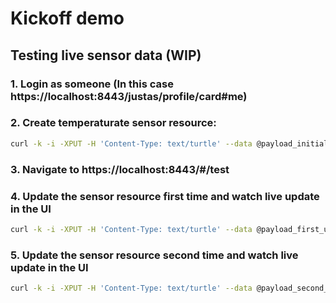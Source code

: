 # Kickoff demo

## Testing live sensor data (WIP)

### 1. Login as someone  (In this case https://localhost:8443/justas/profile/card#me)

### 2. Create temperaturate sensor resource:
```bash
curl -k -i -XPUT -H 'Content-Type: text/turtle' --data @payload_initial.ttl https://localhost:8443/justas/little-sister/sensor
```

### 3. Navigate to https://localhost:8443/#/test

### 4. Update the sensor resource first time and watch live update in the UI
```bash
curl -k -i -XPUT -H 'Content-Type: text/turtle' --data @payload_first_update.ttl https://localhost:8443/justas/little-sister/sensor
```

### 5. Update the sensor resource second time and watch live update in the UI
```bash
curl -k -i -XPUT -H 'Content-Type: text/turtle' --data @payload_second_update.ttl https://localhost:8443/justas/little-sister/sensor
```

